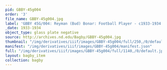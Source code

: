 ```yaml
---
pid: GBBY-45g004
order: '3'
file_name: GBBY-45g004.jpg
label: 'GBBY 45G/004: Reyman (Bud) Bonar: Football Player - c1933-1934'
_date: 1933-1934
object_type: glass plate negative
source: http://archives.nd.edu/Bagby/GBBY-45g004.jpg
thumbnail: "/img/derivatives/iiif/images/GBBY-45g004/full/250,/0/default.jpg"
manifest: "/img/derivatives/iiif/images/GBBY-45g004/manifest.json"
full: "/img/derivatives/iiif/images/GBBY-45g004/full/1140,/0/default.jpg"
layout: bagby_item
collection: bagby
---
```

